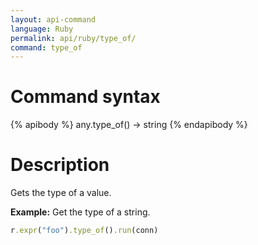 ```yaml
---
layout: api-command
language: Ruby
permalink: api/ruby/type_of/
command: type_of
---
```


# Command syntax #

{% apibody %}
any.type_of() &rarr; string
{% endapibody %}

# Description #

Gets the type of a value.

__Example:__ Get the type of a string.

```rb
r.expr("foo").type_of().run(conn)
```


